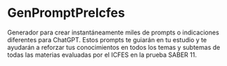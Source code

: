 # GenPromptPreIcfes
Generador para crear instantáneamente miles de prompts o indicaciones diferentes para ChatGPT. Estos prompts te guiarán en tu estudio y te ayudarán a reforzar tus conocimientos en todos los temas y subtemas de todas las materias evaluadas por el ICFES en la prueba SABER 11.
